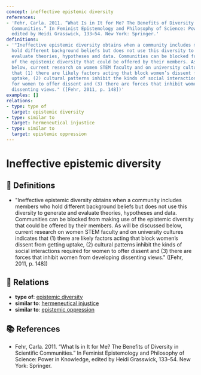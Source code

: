 ```yaml
---
concept: ineffective epistemic diversity
references:
- 'Fehr, Carla. 2011. “What Is in It for Me? The Benefits of Diversity in Scientific
  Communities.” In Feminist Epistemology and Philosophy of Science: Power in Knowledge,
  edited by Heidi Grasswick, 133–54. New York: Springer.'
definitions:
- '"Ineffective epistemic diversity obtains when a community includes members who
  hold different background beliefs but does not use this diversity to generate and
  evaluate theories, hypotheses and data. Communities can be blocked from making use
  of the epistemic diversity that could be offered by their members. As will be discussed
  below, current research on women STEM faculty and on university cultures indicates
  that (1) there are likely factors acting that block women’s dissent from getting
  uptake, (2) cultural patterns inhibit the kinds of social interactions required
  for women to offer dissent and (3) there are forces that inhibit women from developing
  dissenting views." ([Fehr, 2011, p. 148])'
examples: []
relations:
- type: type of
  target: epistemic diversity
- type: similar to
  target: hermeneutical injustice
- type: similar to
  target: epistemic oppression
---
```


# Ineffective epistemic diversity

## 📖 Definitions

- "Ineffective epistemic diversity obtains when a community includes members who hold different background beliefs but does not use this diversity to generate and evaluate theories, hypotheses and data. Communities can be blocked from making use of the epistemic diversity that could be offered by their members. As will be discussed below, current research on women STEM faculty and on university cultures indicates that (1) there are likely factors acting that block women’s dissent from getting uptake, (2) cultural patterns inhibit the kinds of social interactions required for women to offer dissent and (3) there are forces that inhibit women from developing dissenting views." ([Fehr, 2011, p. 148])

## 🔗 Relations

- **type of**: [epistemic diversity](./epistemic-diversity.md)
- **similar to**: [hermeneutical injustice](./hermeneutical-injustice.md)
- **similar to**: [epistemic oppression](./epistemic-oppression.md)

## 📚 References

- Fehr, Carla. 2011. “What Is in It for Me? The Benefits of Diversity in Scientific Communities.” In Feminist Epistemology and Philosophy of Science: Power in Knowledge, edited by Heidi Grasswick, 133–54. New York: Springer.
